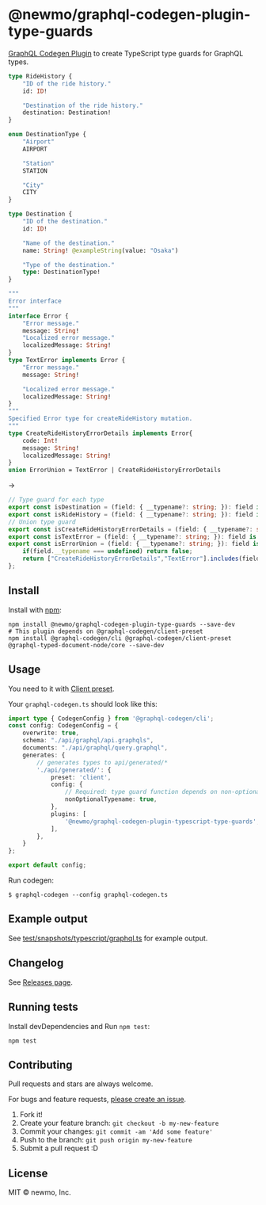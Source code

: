 # @newmo/graphql-codegen-plugin-type-guards

[GraphQL Codegen Plugin](https://github.com/dotansimha/graphql-code-generator) to create TypeScript type guards for GraphQL types.

```graphql
type RideHistory {
    "ID of the ride history."
    id: ID!

    "Destination of the ride history."
    destination: Destination!
}

enum DestinationType {
    "Airport"
    AIRPORT

    "Station"
    STATION

    "City"
    CITY
}

type Destination {
    "ID of the destination."
    id: ID!

    "Name of the destination."
    name: String! @exampleString(value: "Osaka")

    "Type of the destination."
    type: DestinationType!
}

"""
Error interface
"""
interface Error {
    "Error message."
    message: String!
    "Localized error message."
    localizedMessage: String!
}
type TextError implements Error {
    "Error message."
    message: String!

    "Localized error message."
    localizedMessage: String!
}
"""
Specified Error type for createRideHistory mutation.
"""
type CreateRideHistoryErrorDetails implements Error{
    code: Int!
    message: String!
    localizedMessage: String!
}
union ErrorUnion = TextError | CreateRideHistoryErrorDetails
```

->

```ts
// Type guard for each type
export const isDestination = (field: { __typename?: string; }): field is Destination => field.__typename === 'Destination';
export const isRideHistory = (field: { __typename?: string; }): field is RideHistory => field.__typename === 'RideHistory';
// Union type guard
export const isCreateRideHistoryErrorDetails = (field: { __typename?: string; }): field is CreateRideHistoryErrorDetails => field.__typename === 'CreateRideHistoryErrorDetails';
export const isTextError = (field: { __typename?: string; }): field is TextError => field.__typename === 'TextError';
export const isErrorUnion = (field: { __typename?: string; }): field is ErrorUnion => {
    if(field.__typename === undefined) return false;
    return ["CreateRideHistoryErrorDetails","TextError"].includes(field.__typename);
};
```

## Install

Install with [npm](https://www.npmjs.com/):

    npm install @newmo/graphql-codegen-plugin-type-guards --save-dev
    # This plugin depends on @graphql-codegen/client-preset
    npm install @graphql-codegen/cli @graphql-codegen/client-preset @graphql-typed-document-node/core --save-dev

## Usage

You need to it with [Client preset](https://the-guild.dev/graphql/codegen/plugins/presets/preset-client).

Your `graphql-codegen.ts` should look like this:

```ts
import type { CodegenConfig } from '@graphql-codegen/cli';
const config: CodegenConfig = {
    overwrite: true,
    schema: "./api/graphql/api.graphqls",
    documents: "./api/graphql/query.graphql",
    generates: {
        // generates types to api/generated/*
        './api/generated/': {
            preset: 'client',
            config: {
                // Required: type guard function depends on non-optional `__typename` field
                nonOptionalTypename: true,
            },
            plugins: [
                '@newmo/graphql-codegen-plugin-typescript-type-guards',
            ],
        },
    }
};

export default config;
```

Run codegen:

    $ graphql-codegen --config graphql-codegen.ts

## Example output

See [test/snapshots/typescript/graphql.ts](test/snapshots/typescript/graphql.ts) for example output.

## Changelog

See [Releases page](https://github.com/newmo-oss/graphql-codegen-plugins/releases).

## Running tests

Install devDependencies and Run `npm test`:

    npm test

## Contributing

Pull requests and stars are always welcome.

For bugs and feature requests, [please create an issue](https://github.com/newmo-oss/graphql-codegen-plugins/issues).

1. Fork it!
2. Create your feature branch: `git checkout -b my-new-feature`
3. Commit your changes: `git commit -am 'Add some feature'`
4. Push to the branch: `git push origin my-new-feature`
5. Submit a pull request :D

## License

MIT © newmo, Inc.
